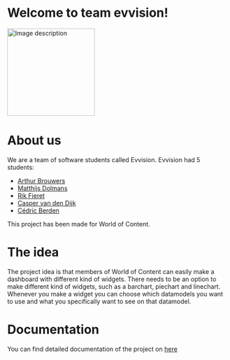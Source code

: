 # Welcome to team evvision!
<img src="https://user-images.githubusercontent.com/124791770/233940995-1d14b19e-7f9a-4ad9-a4af-d464c57a4530.gif" alt="Image description" width="200" height="200">

# About us
We are a team of software students called Evvision. Evvision had 5 students:
- [Arthur Brouwers](https://github.com/ArthurBrouwers)
- [Matthijs Dolmans](https://github.com/MatthijsDolmans)
- [Rik Fieret](https://github.com/RFieret)
- [Casper van den Dijk](https://github.com/Freelosim)
- [Cédric Berden](https://github.com/basjebasie)

This project has been made for World of Content.

# The idea
The project idea is that members of World of Content can easily make a dashboard with different kind of widgets. There needs to be an option to make different kind of widgets, such as a barchart, piechart and linechart. Whenever you make a widget you can choose which datamodels you want to use and what you specifically want to see on that datamodel.


# Documentation
You can find detailed documentation of the project on [here](https://github.com/wocevv/Documentation)
